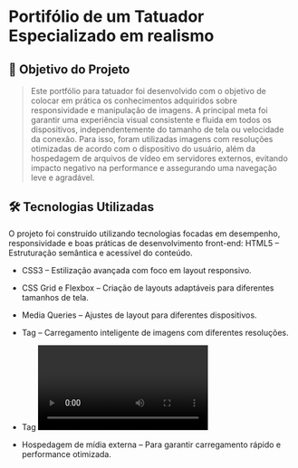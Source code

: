 # Portifólio de um Tatuador Especializado em realismo
## 🎯 Objetivo do Projeto
> Este portfólio para tatuador foi desenvolvido com o objetivo de colocar em prática os conhecimentos adquiridos sobre responsividade e manipulação de imagens. A principal meta foi garantir uma experiência visual consistente e fluida em todos os dispositivos, independentemente do tamanho de tela ou velocidade da conexão.
Para isso, foram utilizadas imagens com resoluções otimizadas de acordo com o dispositivo do usuário, além da hospedagem de arquivos de vídeo em servidores externos, evitando impacto negativo na performance e assegurando uma navegação leve e agradável.

## 🛠️ Tecnologias Utilizadas
O projeto foi construído utilizando tecnologias focadas em desempenho, responsividade e boas práticas de desenvolvimento front-end:
HTML5 – Estruturação semântica e acessível do conteúdo.

- CSS3 – Estilização avançada com foco em layout responsivo.

- CSS Grid e Flexbox – Criação de layouts adaptáveis para diferentes tamanhos de tela.

- Media Queries – Ajustes de layout para diferentes dispositivos.

- Tag <picture> – Carregamento inteligente de imagens com diferentes resoluções.

- Tag <video> – Inserção de vídeos como elemento visual complementar.

- Hospedagem de mídia externa – Para garantir carregamento rápido e performance otimizada.
